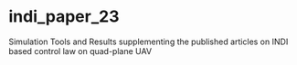 # indi_paper_23
Simulation Tools and Results supplementing the published articles on INDI based control law on quad-plane UAV
